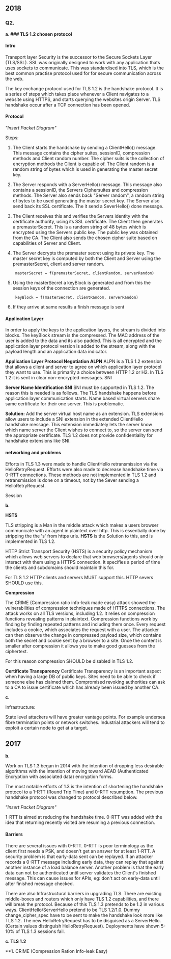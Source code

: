 ## 2018

### Q2.

**a. ### TLS 1.2 chosen protocol**

#### Intro
Transport layer Security is the successor to the Secure Sockets Layer (TLS/SSL).
SSL was originally designed to work with any application thats uses sockets to communicate. This was standardised into TLS, which is the best common practise protocol used for for secure communication across the web.

The key exchange protocol used for TLS 1.2 is the handshake protocol. It is a series of steps which takes place whenever a Client navigates to a website using HTTPS, and starts querying the websites origin Server. TLS handshake  occur after a TCP connection has been opened.


#### Protocol

 *"Insert Packet Diagram"*


Steps:

1. The Client starts the handshake by sending a ClientHello() message. This message contains the cipher suites, sessionID, compression methods and Client random number. The cipher suits is the collection of encryption methods the Client is capable of. The Client random is a random string of bytes which is used in generating the master secret key.
2. The Server responds with a ServerHello() message. This message also contains a sessionID, the Servers Ciphersuites and compression methods. The Server also sends back "Server random", a random string of bytes to be used generating the master secret key. The Server also send back its SSL certificate. The it send a SeverHello() done message.
3. The Client receives this and verifies the Servers identity with the certificate authority, using its SSL certificate. The Client then generates a premasterSecret. This is a random string of 48 bytes which is encrypted using the Servers public key. The public key was obtained from the CA. The Client also sends the chosen cipher suite based on capabilities of Server and Client.
4. The Server decrypts the premaster secret using its private key. The master secret key is computed by both the Client and Server using the premasterSecret, client and server random.

        masterSecret = f(premasterSecret, clientRandom, serverRandom)

5. Using the masterSecret a keyBlock is generated and from this the session keys of the connection are generated.

        keyBlock = f(masterSecret, clientRandom, serverRandom)
6. If they arrive at same results a finish message is sent


#### Application Layer

In order to apply the keys to the application layers, the stream is divided into blocks. The keyBlock stream is the compressed. The MAC address of the user is added to the data and its also padded. This is all encrypted and the application layer protocol version is added to the stream, along with the payload length and an application data indicator.


**Application Layer Protocol Negotiation ALPN**
ALPN is a TLS 1.2 extension that allows a client and server to agree on which application layer protocol they want to use. This is primarily a choice between HTTP 1.2 or H2. In TLS 1.2 it is sent in clear non-encrypted messages.
SNI

**Server Name Identification SNI**
SNI must be supported in TLS 1.2. The reason this is needed is as follows. The TLS handshake happens before application layer communication starts. Name based virtual servers share same certificate for their one server. This is problematic.

**Solution:** Add the server virtual host name as an extension. TLS extensions allow users to include a SNI extension in the extended ClientHello handshake message. This extension immediately lets the server know which name server the Client wishes to connect to, so the server can send the appropriate certificate. TLS 1.2 does not provide confidentiality for handshake extensions like SNI.



#### networking and problems

Efforts in TLS 1.3 were made to handle ClientHello retransmission via the HelloRetryRequest. Efforts were also made to decrease handshake time via 0-RTT connections. These methods are not implemented in TLS 1.2 and retransmission is done on a timeout, not by the Sever sending a HelloRetryRequest.

Session


**b.**

**HSTS**

TLS stripping is a Man in the middle attack which makes a users browser communicate with an agent in plaintext over http. This is essentially done by stripping the the 's' from https urls. **HSTS** is the Solution to this, and is implemented in TLS 1.2.

HTTP Strict Transport Security (HSTS) is a security policy mechanism which allows web servers to declare that web browsers/agents should only interact with them using a HTTPS connection. It specifies a period of time the clients and subdomains should maintain this for.

For TLS 1.2 HTTP clients and servers MUST support this. HTTP severs SHOULD use this.


**Compression**

The CRIME (Compression ratio info-leak made easy) attack showed the vulnerabilities of compression techniques made of HTTPS connections. The attack works on all TLS versions, including 1.2. It relies on compression functions revealing patterns in plaintext. Compression functions work by finding by finding repeated patterns and including them once. Every request includes a cookie, which associates the request with a user. The attacker can then observe the change in compressed payload size, which contains both the secret and cookie sent by a browser to a site. Once the content is smaller after compression it allows you to make good guesses from the ciphertext.

For this reason compression SHOULD be disabled in TLS 1.2.


**Certificate Transparency**
Certificate Transparency is an important aspect when having a large DB of public keys. Sites need to be able to check if someone else has claimed them. Compromised revoking authorities can ask to a CA to issue certificate which has already been issued by another CA.

**c.**

Infrastructure:

State level attackers will have greater vantage points. For example undersea fibre termination points or network switches. Industrial attackers will tend to exploit a certain node to get at a target.


## 2017


**b.**

Work on TLS 1.3 began in 2014 with the intention of dropping less desirable algorithms with the intention of moving toward AEAD (Authenticated Encryption with associated data) encryption forms.

The most notable efforts of 1.3 is the intention of shortening the handshake protocol to a 1-RTT (Round Trip Time) and 0-RTT resumption. The previous handshake protocol was changed to protocol described below.


  *"Insert Packet Diagram"*


1-RTT is aimed at reducing the handshake time. 0-RTT was added with the idea that returning recently visited are resuming a previous connection.

#### Barriers

There are several issues with 0-RTT. 0-RTT is poor terminology as the client first needs a PSK, and doesn't get an answer for at least 1-RTT.
A security problem is that early-data sent can be replayed. If an attacker records a 0-RTT message including early data, they can replay that against another instance of a load balance server.
Another problem is that the early data can not be authenticated until server validates the Client's finished message. This can cause issues for APIs, eg: don't act on early-data until after finished message checked.

There are also  Infrastructural barriers in upgrading TLS. There are existing middle-boxes and routers which only have TLS 1.2 capabilities, and there will break the protocol.
Because of this TLS 1.3 pretends to be 1.2 in various ways. ClientHello/ServerHello pretend to be TLS 1.2/1.0. Dummy change_cipher_spec have to be sent to make the handshake look more like TLS 1.2. The new HelloRetryRequest has to be disguised as a ServerHello. (Certain values distinguish HelloRetryRequest).
Deployments have shown 5-10% of TLS 1.3 sessions fail.

**c. TLS 1.2**

**1. CRIME (Compression Ration Info-leak Easy)
